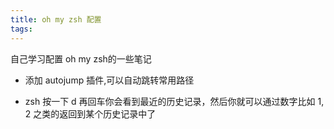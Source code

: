 ```yaml
---
title: oh my zsh 配置
tags:
---
```

自己学习配置 oh my zsh的一些笔记<!--more-->

- 添加 autojump 插件,可以自动跳转常用路径

- zsh 按一下 d 再回车你会看到最近的历史记录，然后你就可以通过数字比如 1, 2 之类的返回到某个历史记录中了
